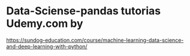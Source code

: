 # Data-Sciense-pandas tutorias Udemy.com by 
https://sundog-education.com/course/machine-learning-data-science-and-deep-learning-with-python/
